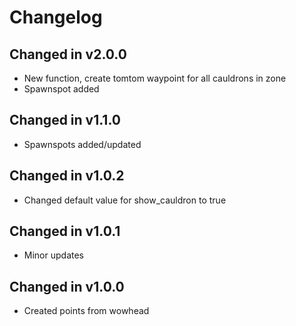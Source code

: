 # Changelog

## Changed in v2.0.0
* New function, create tomtom waypoint for all cauldrons in zone
* Spawnspot added

## Changed in v1.1.0
* Spawnspots added/updated

## Changed in v1.0.2
* Changed default value for show_cauldron to true

## Changed in v1.0.1
* Minor updates

## Changed in v1.0.0
* Created points from wowhead

